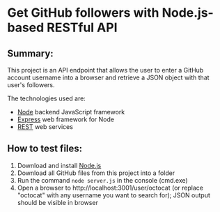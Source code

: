 # Get GitHub followers with Node.js-based RESTful API

## Summary:

This project is an API endpoint that allows the user to enter a GitHub account username into a browser and retrieve a JSON object with that user's followers.

The technologies used are:

* [Node](https://nodejs.org/en/) backend JavaScript framework
* [Express](https://expressjs.com/) web framework for Node
* [REST]("https://en.wikipedia.org/wiki/Representational_state_transfer") web services
    
	
## How to test files:

 1. Download and install [Node.js](https://nodejs.org/en/)
 2. Download all GitHub files from this project into a folder
 3. Run the command `node server.js` in the console (cmd.exe)
 4. Open a browser to http://localhost:3001/user/octocat (or replace "octocat" with any username you want to search for); JSON output should be visible in browser